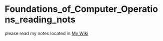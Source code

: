 # Foundations_of_Computer_Operations_reading_nots
please read my notes located in [My Wiki](https://github.com/zeroknightdx/Foundations-of-Computer-Operations-reading-notes/wiki)

